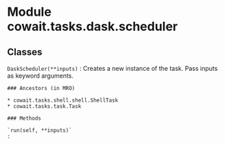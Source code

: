 Module cowait.tasks.dask.scheduler
==================================

Classes
-------

`DaskScheduler(**inputs)`
:   Creates a new instance of the task. Pass inputs as keyword arguments.

    ### Ancestors (in MRO)

    * cowait.tasks.shell.shell.ShellTask
    * cowait.tasks.task.Task

    ### Methods

    `run(self, **inputs)`
    :